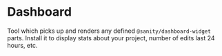 # Dashboard

Tool which picks up and renders any defined `@sanity/dashboard-widget` parts. Install it to display stats about your project, number of edits last 24 hours, etc.
